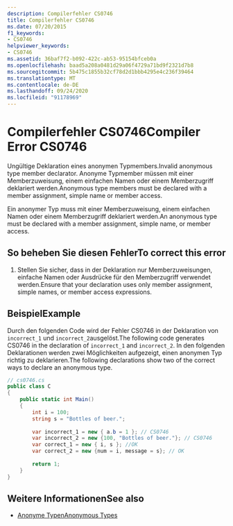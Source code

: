 ```yaml
---
description: Compilerfehler CS0746
title: Compilerfehler CS0746
ms.date: 07/20/2015
f1_keywords:
- CS0746
helpviewer_keywords:
- CS0746
ms.assetid: 36baf7f2-b092-422c-ab53-95154bfceb0a
ms.openlocfilehash: baad5a208a0481d29a06f4729a71bd9f2321d7b8
ms.sourcegitcommit: 5b475c1855b32cf78d2d1bbb4295e4c236f39464
ms.translationtype: MT
ms.contentlocale: de-DE
ms.lasthandoff: 09/24/2020
ms.locfileid: "91178969"
---
```

# <a name="compiler-error-cs0746"></a><span data-ttu-id="ad9ab-103">Compilerfehler CS0746</span><span class="sxs-lookup"><span data-stu-id="ad9ab-103">Compiler Error CS0746</span></span>

<span data-ttu-id="ad9ab-104">Ungültige Deklaration eines anonymen Typmembers.</span><span class="sxs-lookup"><span data-stu-id="ad9ab-104">Invalid anonymous type member declarator.</span></span> <span data-ttu-id="ad9ab-105">Anonyme Typmember müssen mit einer Memberzuweisung, einem einfachen Namen oder einem Memberzugriff deklariert werden.</span><span class="sxs-lookup"><span data-stu-id="ad9ab-105">Anonymous type members must be declared with a member assignment, simple name or member access.</span></span>  
  
 <span data-ttu-id="ad9ab-106">Ein anonymer Typ muss mit einer Memberzuweisung, einem einfachen Namen oder einem Memberzugriff deklariert werden.</span><span class="sxs-lookup"><span data-stu-id="ad9ab-106">An anonymous type must be declared with a member assignment, simple name, or member access.</span></span>  
  
## <a name="to-correct-this-error"></a><span data-ttu-id="ad9ab-107">So beheben Sie diesen Fehler</span><span class="sxs-lookup"><span data-stu-id="ad9ab-107">To correct this error</span></span>  
  
1. <span data-ttu-id="ad9ab-108">Stellen Sie sicher, dass in der Deklaration nur Memberzuweisungen, einfache Namen oder Ausdrücke für den Memberzugriff verwendet werden.</span><span class="sxs-lookup"><span data-stu-id="ad9ab-108">Ensure that your declaration uses only member assignment, simple names, or member access expressions.</span></span>  
  
## <a name="example"></a><span data-ttu-id="ad9ab-109">Beispiel</span><span class="sxs-lookup"><span data-stu-id="ad9ab-109">Example</span></span>  

 <span data-ttu-id="ad9ab-110">Durch den folgenden Code wird der Fehler CS0746 in der Deklaration von `incorrect_1` und `incorrect_2`ausgelöst.</span><span class="sxs-lookup"><span data-stu-id="ad9ab-110">The following code generates CS0746 in the declaration of `incorrect_1` and `incorrect_2`.</span></span> <span data-ttu-id="ad9ab-111">In den folgenden Deklarationen werden zwei Möglichkeiten aufgezeigt, einen anonymen Typ richtig zu deklarieren.</span><span class="sxs-lookup"><span data-stu-id="ad9ab-111">The following declarations show two of the correct ways to declare an anonymous type.</span></span>  
  
```csharp  
// cs0746.cs  
public class C  
{  
    public static int Main()  
    {  
        int i = 100;  
        string s = "Bottles of beer.";  
  
        var incorrect_1 = new { a.b = 1 }; // CS0746
        var incorrect_2 = new {100, "Bottles of beer."}; // CS0746  
        var correct_1 = new { i, s }; //OK  
        var correct_2 = new {num = i, message = s}; // OK  
  
        return 1;  
    }  
}  
```  
  
## <a name="see-also"></a><span data-ttu-id="ad9ab-112">Weitere Informationen</span><span class="sxs-lookup"><span data-stu-id="ad9ab-112">See also</span></span>

- [<span data-ttu-id="ad9ab-113">Anonyme Typen</span><span class="sxs-lookup"><span data-stu-id="ad9ab-113">Anonymous Types</span></span>](../programming-guide/classes-and-structs/anonymous-types.md)
